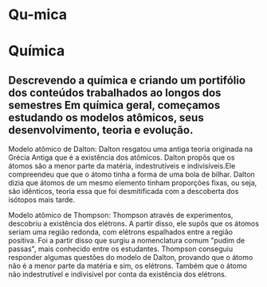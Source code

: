 # Qu-mica
<html>
    <head>
<h1>Química</h1> 
<body>
    <h2>Descrevendo a química e criando um portifólio dos conteúdos trabalhados ao longos dos semestres
Em química geral, começamos estudando os modelos atômicos, seus desenvolvimento, teoria e evolução.</h2>
<p>
    Modelo atômico de Dalton: Dalton resgatou uma antiga teoria originada na Grécia Antiga que é a existência dos atômicos. Dalton propõs que os átomos são a menor parte da matéria, indestrutíveis e indivisíveis.Ele compreendeu que que o átomo tinha a forma de uma bola de bilhar. Dalton dizia que átomos de um mesmo elemento tinham proporções fixas, ou seja, são idênticos, teoria essa que foi desmitificada com a descoberta dos isótopos mais tarde. 
</p>
<p>
    Modelo atômico de Thompson: Thompson através de experimentos, descobriu a existência dos elétrons. A partir disso, ele supôs que os átomos seriam uma região redonda, com elétrons espalhados entre a região positiva. Foi a partir disso que surgiu a nomenclatura comum "pudim de passas", mais conhecido entre os estudantes. Thompson conseguiu responder algumas questões do modelo de Dalton, provando que o átomo não é a menor parte da matéria e sim, os elétrons. Também que o átomo não indestrutível e indivisível por conta da existência dos elétrons. 
</p>
</body>
</html></head>